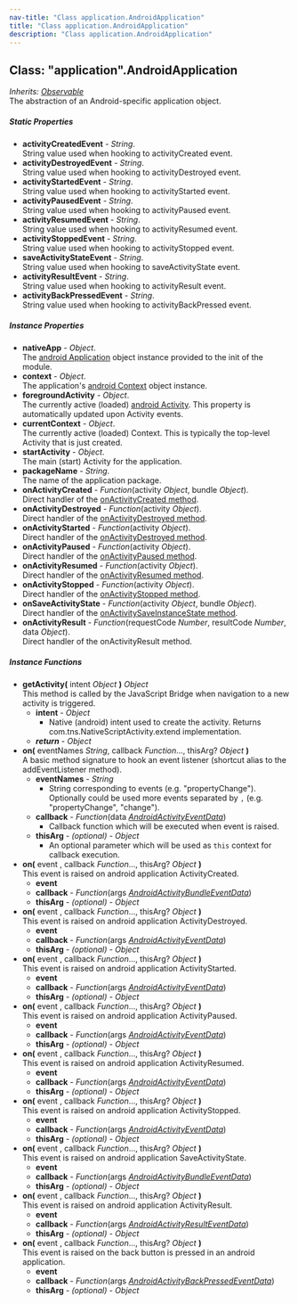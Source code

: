 ```yaml
---
nav-title: "Class application.AndroidApplication"
title: "Class application.AndroidApplication"
description: "Class application.AndroidApplication"
---
```

## Class: "application".AndroidApplication  
_Inherits:_ [_Observable_](../data/observable/Observable.md)  
The abstraction of an Android-specific application object.

##### Static Properties
 - **activityCreatedEvent** - _String_.    
  String value used when hooking to activityCreated event.
 - **activityDestroyedEvent** - _String_.    
  String value used when hooking to activityDestroyed event.
 - **activityStartedEvent** - _String_.    
  String value used when hooking to activityStarted event.
 - **activityPausedEvent** - _String_.    
  String value used when hooking to activityPaused event.
 - **activityResumedEvent** - _String_.    
  String value used when hooking to activityResumed event.
 - **activityStoppedEvent** - _String_.    
  String value used when hooking to activityStopped event.
 - **saveActivityStateEvent** - _String_.    
  String value used when hooking to saveActivityState event.
 - **activityResultEvent** - _String_.    
  String value used when hooking to activityResult event.
 - **activityBackPressedEvent** - _String_.    
  String value used when hooking to activityBackPressed event.

##### Instance Properties
 - **nativeApp** - _Object_.    
  The [android Application](http://developer.android.com/reference/android/app/Application.html) object instance provided to the init of the module.
 - **context** - _Object_.    
  The application's [android Context](http://developer.android.com/reference/android/content/Context.html) object instance.
 - **foregroundActivity** - _Object_.    
  The currently active (loaded) [android Activity](http://developer.android.com/reference/android/app/Activity.html). This property is automatically updated upon Activity events.
 - **currentContext** - _Object_.    
  The currently active (loaded) Context. This is typically the top-level Activity that is just created.
 - **startActivity** - _Object_.    
  The main (start) Activity for the application.
 - **packageName** - _String_.    
  The name of the application package.
 - **onActivityCreated** - _Function_(activity _Object_, bundle _Object_).    
  Direct handler of the [onActivityCreated method](http://developer.android.com/reference/android/app/Application.ActivityLifecycleCallbacks.html).
 - **onActivityDestroyed** - _Function_(activity _Object_).    
  Direct handler of the [onActivityDestroyed method](http://developer.android.com/reference/android/app/Application.ActivityLifecycleCallbacks.html).
 - **onActivityStarted** - _Function_(activity _Object_).    
  Direct handler of the [onActivityDestroyed method](http://developer.android.com/reference/android/app/Application.ActivityLifecycleCallbacks.html).
 - **onActivityPaused** - _Function_(activity _Object_).    
  Direct handler of the [onActivityPaused method](http://developer.android.com/reference/android/app/Application.ActivityLifecycleCallbacks.html).
 - **onActivityResumed** - _Function_(activity _Object_).    
  Direct handler of the [onActivityResumed method](http://developer.android.com/reference/android/app/Application.ActivityLifecycleCallbacks.html).
 - **onActivityStopped** - _Function_(activity _Object_).    
  Direct handler of the [onActivityStopped method](http://developer.android.com/reference/android/app/Application.ActivityLifecycleCallbacks.html).
 - **onSaveActivityState** - _Function_(activity _Object_, bundle _Object_).    
  Direct handler of the [onActivitySaveInstanceState method](http://developer.android.com/reference/android/app/Application.ActivityLifecycleCallbacks.html).
 - **onActivityResult** - _Function_(requestCode _Number_, resultCode _Number_, data _Object_).    
  Direct handler of the onActivityResult method.

##### Instance Functions
 - **getActivity(** intent _Object_ **)** _Object_  
     This method is called by the JavaScript Bridge when navigation to a new activity is triggered.
   - **intent** - _Object_  
     - Native (android) intent used to create the activity.
Returns com.tns.NativeScriptActivity.extend implementation.
   - _**return**_ - _Object_
 - **on(** eventNames _String_, callback _Function_..., thisArg? _Object_ **)**  
     A basic method signature to hook an event listener (shortcut alias to the addEventListener method).
   - **eventNames** - _String_  
     - String corresponding to events (e.g. "propertyChange"). Optionally could be used more events separated by `,` (e.g. "propertyChange", "change"). 
   - **callback** - _Function_(data [_AndroidActivityEventData_](../application/AndroidActivityEventData.md))  
     - Callback function which will be executed when event is raised.
   - **thisArg** - _(optional)_ - _Object_  
     - An optional parameter which will be used as `this` context for callback execution.
 - **on(** event , callback _Function_..., thisArg? _Object_ **)**  
     This event is raised on android application ActivityCreated.
   - **event**
   - **callback** - _Function_(args [_AndroidActivityBundleEventData_](../application/AndroidActivityBundleEventData.md))
   - **thisArg** - _(optional)_ - _Object_
 - **on(** event , callback _Function_..., thisArg? _Object_ **)**  
     This event is raised on android application ActivityDestroyed.
   - **event**
   - **callback** - _Function_(args [_AndroidActivityEventData_](../application/AndroidActivityEventData.md))
   - **thisArg** - _(optional)_ - _Object_
 - **on(** event , callback _Function_..., thisArg? _Object_ **)**  
     This event is raised on android application ActivityStarted.
   - **event**
   - **callback** - _Function_(args [_AndroidActivityEventData_](../application/AndroidActivityEventData.md))
   - **thisArg** - _(optional)_ - _Object_
 - **on(** event , callback _Function_..., thisArg? _Object_ **)**  
     This event is raised on android application ActivityPaused.
   - **event**
   - **callback** - _Function_(args [_AndroidActivityEventData_](../application/AndroidActivityEventData.md))
   - **thisArg** - _(optional)_ - _Object_
 - **on(** event , callback _Function_..., thisArg? _Object_ **)**  
     This event is raised on android application ActivityResumed.
   - **event**
   - **callback** - _Function_(args [_AndroidActivityEventData_](../application/AndroidActivityEventData.md))
   - **thisArg** - _(optional)_ - _Object_
 - **on(** event , callback _Function_..., thisArg? _Object_ **)**  
     This event is raised on android application ActivityStopped.
   - **event**
   - **callback** - _Function_(args [_AndroidActivityEventData_](../application/AndroidActivityEventData.md))
   - **thisArg** - _(optional)_ - _Object_
 - **on(** event , callback _Function_..., thisArg? _Object_ **)**  
     This event is raised on android application SaveActivityState.
   - **event**
   - **callback** - _Function_(args [_AndroidActivityBundleEventData_](../application/AndroidActivityBundleEventData.md))
   - **thisArg** - _(optional)_ - _Object_
 - **on(** event , callback _Function_..., thisArg? _Object_ **)**  
     This event is raised on android application ActivityResult.
   - **event**
   - **callback** - _Function_(args [_AndroidActivityResultEventData_](../application/AndroidActivityResultEventData.md))
   - **thisArg** - _(optional)_ - _Object_
 - **on(** event , callback _Function_..., thisArg? _Object_ **)**  
     This event is raised on the back button is pressed in an android application.
   - **event**
   - **callback** - _Function_(args [_AndroidActivityBackPressedEventData_](../application/AndroidActivityBackPressedEventData.md))
   - **thisArg** - _(optional)_ - _Object_